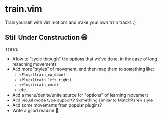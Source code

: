# train.vim

Train yourself with vim motions and make your own train tracks :)

## Still Under Construction :smile:

TODO:
- Allow to "cycle through" the options that we've done, in the case of long reaaching movements
- Add more "styles" of movement, and then map them to something like:
  - `<Plug>(train_up_down)`
  - `<Plug>(train_left_right)`
  - `<Plug>(train_word)`
  - etc...
- Add a menu/denite/unite source for "options" of learning movement
- Add visual mode type support? Something similar to MatchParen style
- Add some movements from popular plugins?
- Write a good readme :star2:

